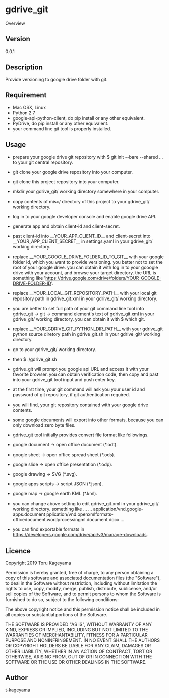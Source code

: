 gdrive_git
====

Overview

## Version
0.0.1

## Description
Provide versioning to google drive folder with git.

## Requirement
* Mac OSX, Linux
* Python 2.7
* google-api-python-client, do pip install or any other equivalent.
* PyDrive, do pip install or any other equivalent.
* your command line git tool is properly installed.

## Usage
* prepare your google drive git repository with $ git init --bare --shared ... to your git central repository.
* git clone your google drive repository into your computer.
* git clone this project repository into your computer.
* mkdir your gdrive_git/ working directory somewhere in your computer.
* copy contents of misc/ directory of this project to your gdrive_git/ working directory.
* log in to your google developer console and enable google drive API.
* generate app and obtain client-id and client-secret.
* past client-id into \_\_YOUR_APP_CLIENT_ID\_\_ and client-secret into \_\_YOUR_APP_CLIENT_SECRET\_\_ in settings.yaml in your gdrive_git/ working directory.
* replace \_\_YOUR_GOOGLE_DRIVE_FOLDER_ID_TO_GIT\_\_ with your google folder id, which you want to provide versioning. you better not to set the root of your google drive. you can obtain it with log in to your gooogle drive with your account, and browse your target directory. the URL is something like 'https://drive.google.com/drive/folders/YOUR-GOOGLE-DRIVE-FOLDER-ID'.
* replace \_\_YOUR_LOCAL_GIT_REPOSITORY_PATH\_\_ with your local git repository path in gdrive_git.xml in your gdrive_git/ working directory.
* you are better to set full path of your git command line tool into gdrive_git -> git -> command element's text of gdrive_git.xml in your gdrive_git/ working directory. you can obtain it with $ which git.
* replace \_\_YOUR_GDRIVE_GIT_PYTHON_DIR_PATH\_\_ with your gdrive_git python source diretory path in gdrive_git.sh in your gdrive_git/ working directory.
* go to your gdrive_git/ working directory.
* then $ ./gdrive_git.sh
* gdrive_git will prompt you google api URL and access it with your favorite browser. you can obtain verification code, then copy and past into your gdrive_git tool input and push enter key.
* at the first time, your git command will ask you your user id and password of git repository, if git authentication required.
* you will find, your git repository contained with your google drive contents.

* some google documents will export into other formats, because you can only download zero byte files.
* gdrive_git tool initially provides convert file format like followings.
* google document -> open office document (*.odt).
* google sheet -> open office spread sheet (*.ods).
* google slide -> open office presentation (*.odp).
* google drawing -> SVG (*.svg).
* google apps scripts -> script JSON (*.json).
* google map -> google earth KML (*.kml).
* you can change above setting to edit gdrive_git.xml in your gdrive_git/ working directory. something like ...
            ...
			<converts><!-- google documents convert configurations. -->
				<convert><!-- google document to microsoft word. -->
					<from>application/vnd.google-apps.document</from>
					<to>pplication/vnd.openxmlformats-officedocument.wordprocessingml.document</to>
					<extension>docx</extension>
				</convert>
                ...
* you can find exportable formats in https://developers.google.com/drive/api/v3/manage-downloads.

## Licence

Copyright 2019 Toru Kageyama

Permission is hereby granted, free of charge, to any person obtaining a copy of this software and associated documentation files (the "Software"), to deal in the Software without restriction, including without limitation the rights to use, copy, modify, merge, publish, distribute, sublicense, and/or sell copies of the Software, and to permit persons to whom the Software is furnished to do so, subject to the following conditions:

The above copyright notice and this permission notice shall be included in all copies or substantial portions of the Software.

THE SOFTWARE IS PROVIDED "AS IS", WITHOUT WARRANTY OF ANY KIND, EXPRESS OR IMPLIED, INCLUDING BUT NOT LIMITED TO THE WARRANTIES OF MERCHANTABILITY, FITNESS FOR A PARTICULAR PURPOSE AND NONINFRINGEMENT. IN NO EVENT SHALL THE AUTHORS OR COPYRIGHT HOLDERS BE LIABLE FOR ANY CLAIM, DAMAGES OR OTHER LIABILITY, WHETHER IN AN ACTION OF CONTRACT, TORT OR OTHERWISE, ARISING FROM, OUT OF OR IN CONNECTION WITH THE SOFTWARE OR THE USE OR OTHER DEALINGS IN THE SOFTWARE.

## Author

[t-kageyama](https://github.com/t-kageyama)
